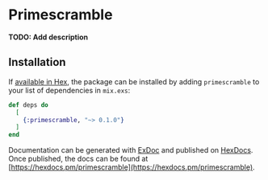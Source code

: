 # Primescramble

**TODO: Add description**

## Installation

If [available in Hex](https://hex.pm/docs/publish), the package can be installed
by adding `primescramble` to your list of dependencies in `mix.exs`:

```elixir
def deps do
  [
    {:primescramble, "~> 0.1.0"}
  ]
end
```

Documentation can be generated with [ExDoc](https://github.com/elixir-lang/ex_doc)
and published on [HexDocs](https://hexdocs.pm). Once published, the docs can
be found at [https://hexdocs.pm/primescramble](https://hexdocs.pm/primescramble).

